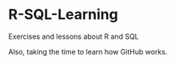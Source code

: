 # R-SQL-Learning
Exercises and lessons about R and SQL

Also, taking the time to learn how GitHub works.
